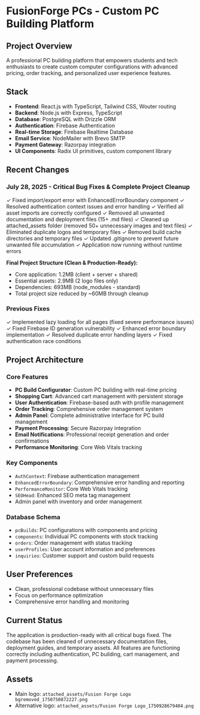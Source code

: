 # FusionForge PCs - Custom PC Building Platform

## Project Overview
A professional PC building platform that empowers students and tech enthusiasts to create custom computer configurations with advanced pricing, order tracking, and personalized user experience features.

## Stack
- **Frontend**: React.js with TypeScript, Tailwind CSS, Wouter routing
- **Backend**: Node.js with Express, TypeScript
- **Database**: PostgreSQL with Drizzle ORM
- **Authentication**: Firebase Authentication
- **Real-time Storage**: Firebase Realtime Database
- **Email Service**: NodeMailer with Brevo SMTP
- **Payment Gateway**: Razorpay integration
- **UI Components**: Radix UI primitives, custom component library

## Recent Changes

### July 28, 2025 - Critical Bug Fixes & Complete Project Cleanup
✓ Fixed import/export error with EnhancedErrorBoundary component
✓ Resolved authentication context issues and error handling
✓ Verified all asset imports are correctly configured
✓ Removed all unwanted documentation and deployment files (15+ .md files)
✓ Cleaned up attached_assets folder (removed 50+ unnecessary images and text files)
✓ Eliminated duplicate logos and temporary files
✓ Removed build cache directories and temporary files
✓ Updated .gitignore to prevent future unwanted file accumulation
✓ Application now running without runtime errors

**Final Project Structure (Clean & Production-Ready):**
- Core application: 1.2MB (client + server + shared)
- Essential assets: 2.9MB (2 logo files only)
- Dependencies: 693MB (node_modules - standard)
- Total project size reduced by ~60MB through cleanup

### Previous Fixes
✓ Implemented lazy loading for all pages (fixed severe performance issues)
✓ Fixed Firebase ID generation vulnerability
✓ Enhanced error boundary implementation
✓ Resolved duplicate error handling layers
✓ Fixed authentication race conditions

## Project Architecture

### Core Features
- **PC Build Configurator**: Custom PC building with real-time pricing
- **Shopping Cart**: Advanced cart management with persistent storage
- **User Authentication**: Firebase-based auth with profile management
- **Order Tracking**: Comprehensive order management system
- **Admin Panel**: Complete administrative interface for PC build management
- **Payment Processing**: Secure Razorpay integration
- **Email Notifications**: Professional receipt generation and order confirmations
- **Performance Monitoring**: Core Web Vitals tracking

### Key Components
- `AuthContext`: Firebase authentication management
- `EnhancedErrorBoundary`: Comprehensive error handling and reporting
- `PerformanceMonitor`: Core Web Vitals tracking
- `SEOHead`: Enhanced SEO meta tag management
- Admin panel with inventory and order management

### Database Schema
- `pcBuilds`: PC configurations with components and pricing
- `components`: Individual PC components with stock tracking
- `orders`: Order management with status tracking
- `userProfiles`: User account information and preferences
- `inquiries`: Customer support and custom build requests

## User Preferences
- Clean, professional codebase without unnecessary files
- Focus on performance optimization
- Comprehensive error handling and monitoring

## Current Status
The application is production-ready with all critical bugs fixed. The codebase has been cleaned of unnecessary documentation files, deployment guides, and temporary assets. All features are functioning correctly including authentication, PC building, cart management, and payment processing.

## Assets
- Main logo: `attached_assets/Fusion Forge Logo bgremoved_1750750872227.png`
- Alternative logo: `attached_assets/Fusion Forge Logo_1750928679404.png`